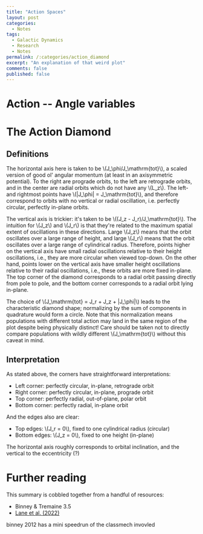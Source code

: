 ```yaml
---
title: "Action Spaces"
layout: post
categories:
  - Notes
tags:
  - Galactic Dynamics
  - Research
  - Notes
permalink: /:categories/action_diamond
excerpt: "An explanation of that weird plot"
comments: false
published: false
---
```


# Action -- Angle variables

# The Action Diamond
## Definitions
The horizontal axis here is taken to be \\(J_\phi/J_\mathrm{tot}\\), a scaled version of good ol' angular momentum (at least in an axisymmetric potential). To the right are prograde orbits, to the left are retrograde orbits, and in the center are radial orbits which do not have any \\(L_z\\). The left- and rightmost points have \\(|J_\phi| = J_\mathrm{tot}\\), and therefore correspond to orbits with no vertical or radial oscillation, i.e. perfectly circular, perfectly in-plane orbits. 

The vertical axis is trickier: it's taken to be \\((J_z - J_r)/J_\mathrm{tot}\\). The intuition for \\(J_z\\) and \\(J_r\\) is that they're related to the maximum spatial extent of oscillations in these directions. Large \\(J_z\\) means that the orbit oscillates over a large range of height, and large \\(J_r\\) means that the orbit oscillates over a large range of cylindrical radius. Therefore, points higher on the vertical axis have small radial oscillations relative to their height oscillations, i.e., they are more circular when viewed top-down. On the other hand, points lower on the vertical axis have smaller height oscillations relative to their radial oscillations, i.e., these orbits are more fixed in-plane. The top corner of the diamond corresponds to a radial orbit passing directly from pole to pole, and the bottom corner corresponds to a radial orbit lying in-plane. 

The choice of \\(J_\mathrm{tot} = J_r + J_z + |J_\phi|\\) leads to the characteristic diamond shape; normalizing by the sum of components in quadrature would form a circle. Note that this normalization means populations with different total action may land in the same region of the plot despite being physically distinct! Care should be taken not to directly compare populations with wildly different \\(J_\mathrm{tot}\\) without this caveat in mind.

## Interpretation
As stated above, the corners have straightforward interpretations:
 - Left corner: perfectly circular, in-plane, retrograde orbit
 - Right corner: perfectly circular, in-plane, prograde orbit
 - Top corner: perfectly radial, out-of-plane, polar orbit
 - Bottom corner: perfectly radial, in-plane orbit

And the edges also are clear:
 - Top edges: \\(J_r = 0\\), fixed to one cylindrical radius (circular)
 - Bottom edges: \\(J_z = 0\\), fixed to one height (in-plane)

The horizontal axis roughly corresponds to orbital inclination, and the vertical to the eccentricity (?)

# Further reading <a name="resources"></a>
This summary is cobbled together from a handful of resources:
 - Binney & Tremaine 3.5
 - <a href="https://ui.adsabs.harvard.edu/abs/2022MNRAS.510.5119L/abstract">Lane et al. (2022)</a>

binney 2012 has a mini speedrun of the classmech invovled